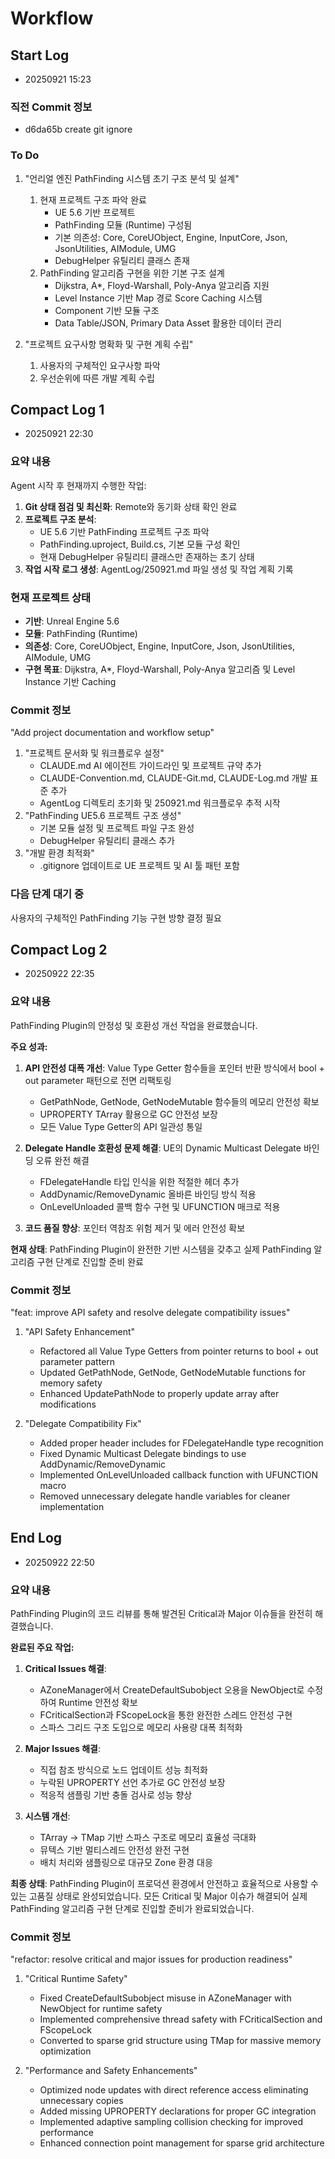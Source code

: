 # Workflow

## Start Log
- 20250921 15:23

### 직전 Commit 정보
- d6da65b create git ignore

### To Do

1. "언리얼 엔진 PathFinding 시스템 초기 구조 분석 및 설계"
    1. 현재 프로젝트 구조 파악 완료
        - UE 5.6 기반 프로젝트
        - PathFinding 모듈 (Runtime) 구성됨
        - 기본 의존성: Core, CoreUObject, Engine, InputCore, Json, JsonUtilities, AIModule, UMG
        - DebugHelper 유틸리티 클래스 존재
    2. PathFinding 알고리즘 구현을 위한 기본 구조 설계
        - Dijkstra, A*, Floyd-Warshall, Poly-Anya 알고리즘 지원
        - Level Instance 기반 Map 경로 Score Caching 시스템
        - Component 기반 모듈 구조
        - Data Table/JSON, Primary Data Asset 활용한 데이터 관리

2. "프로젝트 요구사항 명확화 및 구현 계획 수립"
    1. 사용자의 구체적인 요구사항 파악
    2. 우선순위에 따른 개발 계획 수립

## Compact Log 1
- 20250921 22:30

### 요약 내용

Agent 시작 후 현재까지 수행한 작업:

1. **Git 상태 점검 및 최신화**: Remote와 동기화 상태 확인 완료
2. **프로젝트 구조 분석**:
   - UE 5.6 기반 PathFinding 프로젝트 구조 파악
   - PathFinding.uproject, Build.cs, 기본 모듈 구성 확인
   - 현재 DebugHelper 유틸리티 클래스만 존재하는 초기 상태
3. **작업 시작 로그 생성**: AgentLog/250921.md 파일 생성 및 작업 계획 기록

### 현재 프로젝트 상태
- **기반**: Unreal Engine 5.6
- **모듈**: PathFinding (Runtime)
- **의존성**: Core, CoreUObject, Engine, InputCore, Json, JsonUtilities, AIModule, UMG
- **구현 목표**: Dijkstra, A*, Floyd-Warshall, Poly-Anya 알고리즘 및 Level Instance 기반 Caching

### Commit 정보
"Add project documentation and workflow setup"

1. "프로젝트 문서화 및 워크플로우 설정"
    - CLAUDE.md AI 에이전트 가이드라인 및 프로젝트 규약 추가
    - CLAUDE-Convention.md, CLAUDE-Git.md, CLAUDE-Log.md 개발 표준 추가
    - AgentLog 디렉토리 초기화 및 250921.md 워크플로우 추적 시작
2. "PathFinding UE5.6 프로젝트 구조 생성"
    - 기본 모듈 설정 및 프로젝트 파일 구조 완성
    - DebugHelper 유틸리티 클래스 추가
3. "개발 환경 최적화"
    - .gitignore 업데이트로 UE 프로젝트 및 AI 툴 패턴 포함

### 다음 단계 대기 중
사용자의 구체적인 PathFinding 기능 구현 방향 결정 필요

## Compact Log 2
- 20250922 22:35

### 요약 내용

PathFinding Plugin의 안정성 및 호환성 개선 작업을 완료했습니다.

**주요 성과:**
1. **API 안전성 대폭 개선**: Value Type Getter 함수들을 포인터 반환 방식에서 bool + out parameter 패턴으로 전면 리팩토링
   - GetPathNode, GetNode, GetNodeMutable 함수들의 메모리 안전성 확보
   - UPROPERTY TArray 활용으로 GC 안전성 보장
   - 모든 Value Type Getter의 API 일관성 통일

2. **Delegate Handle 호환성 문제 해결**: UE의 Dynamic Multicast Delegate 바인딩 오류 완전 해결
   - FDelegateHandle 타입 인식을 위한 적절한 헤더 추가
   - AddDynamic/RemoveDynamic 올바른 바인딩 방식 적용
   - OnLevelUnloaded 콜백 함수 구현 및 UFUNCTION 매크로 적용

3. **코드 품질 향상**: 포인터 역참조 위험 제거 및 에러 안전성 확보

**현재 상태**: PathFinding Plugin이 완전한 기반 시스템을 갖추고 실제 PathFinding 알고리즘 구현 단계로 진입할 준비 완료

### Commit 정보
"feat: improve API safety and resolve delegate compatibility issues"

1. "API Safety Enhancement"
   - Refactored all Value Type Getters from pointer returns to bool + out parameter pattern
   - Updated GetPathNode, GetNode, GetNodeMutable functions for memory safety
   - Enhanced UpdatePathNode to properly update array after modifications

2. "Delegate Compatibility Fix"
   - Added proper header includes for FDelegateHandle type recognition
   - Fixed Dynamic Multicast Delegate bindings to use AddDynamic/RemoveDynamic
   - Implemented OnLevelUnloaded callback function with UFUNCTION macro
   - Removed unnecessary delegate handle variables for cleaner implementation

## End Log
- 20250922 22:50

### 요약 내용

PathFinding Plugin의 코드 리뷰를 통해 발견된 Critical과 Major 이슈들을 완전히 해결했습니다.

**완료된 주요 작업:**

1. **Critical Issues 해결**:
   - AZoneManager에서 CreateDefaultSubobject 오용을 NewObject로 수정하여 Runtime 안전성 확보
   - FCriticalSection과 FScopeLock을 통한 완전한 스레드 안전성 구현
   - 스파스 그리드 구조 도입으로 메모리 사용량 대폭 최적화

2. **Major Issues 해결**:
   - 직접 참조 방식으로 노드 업데이트 성능 최적화
   - 누락된 UPROPERTY 선언 추가로 GC 안전성 보장
   - 적응적 샘플링 기반 충돌 검사로 성능 향상

3. **시스템 개선**:
   - TArray → TMap 기반 스파스 구조로 메모리 효율성 극대화
   - 뮤텍스 기반 멀티스레드 안전성 완전 구현
   - 배치 처리와 샘플링으로 대규모 Zone 환경 대응

**최종 상태**: PathFinding Plugin이 프로덕션 환경에서 안전하고 효율적으로 사용할 수 있는 고품질 상태로 완성되었습니다. 모든 Critical 및 Major 이슈가 해결되어 실제 PathFinding 알고리즘 구현 단계로 진입할 준비가 완료되었습니다.

### Commit 정보
"refactor: resolve critical and major issues for production readiness"

1. "Critical Runtime Safety"
   - Fixed CreateDefaultSubobject misuse in AZoneManager with NewObject for runtime safety
   - Implemented comprehensive thread safety with FCriticalSection and FScopeLock
   - Converted to sparse grid structure using TMap for massive memory optimization

2. "Performance and Safety Enhancements"
   - Optimized node updates with direct reference access eliminating unnecessary copies
   - Added missing UPROPERTY declarations for proper GC integration
   - Implemented adaptive sampling collision checking for improved performance
   - Enhanced connection point management for sparse grid architecture